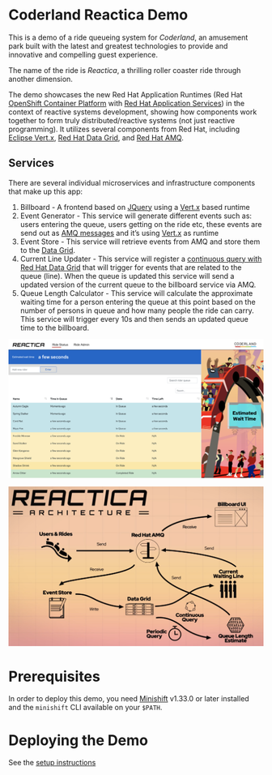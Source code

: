 Coderland Reactica Demo
=======================
This is a demo of a ride queueing system for _Coderland_, an amusement park built with the latest and greatest technologies
to provide and innovative and compelling guest experience.

The name of the ride is _Reactica_, a thrilling roller coaster ride through another dimension.

The demo showcases the new Red Hat Application Runtimes (Red Hat [OpenShift Container Platform](https://openshift.com) with [Red Hat Application Services](https://developers.redhat.com/products/rhoar))
in the context of reactive systems development, showing how components work together to form truly distributed/reactive systems
(not just reactive programming). It utilizes several components from Red Hat,
including [Eclipse Vert.x](https://vertx.io), [Red Hat Data Grid](https://www.redhat.com/en/technologies/jboss-middleware/data-grid), and [Red Hat AMQ](https://www.redhat.com/en/technologies/jboss-middleware/amq).

Services
--------
There are several individual microservices and infrastructure components that make up this app:

1. Billboard - A frontend based on [JQuery](https://jquery.com) using a [Vert.x](https://vertx.io) based runtime
2. Event Generator - This service will generate different events such as: users entering the queue, users getting on the ride etc, these events are send out as [AMQ messages](https://www.redhat.com/en/technologies/jboss-middleware/amq) and it’s using [Vert.x](https://vertx.io) as runtime
3. Event Store - This service will retrieve events from AMQ and store them to the [Data Grid](https://www.redhat.com/en/technologies/jboss-middleware/data-grid).
4. Current Line Updater - This service will register a [continuous query with Red Hat Data Grid](https://access.redhat.com/documentation/en-us/red_hat_jboss_data_grid/7.1/html/developer_guide/querying#continuous_queries) that will trigger for events that are related to the queue (line). When the queue is updated this service will send a updated version of the current queue to the billboard service via AMQ.
5. Queue Length Calculator - This service will calculate the approximate waiting time for a person entering the queue at this point based on the number of persons in queue and how many people the ride can carry. This service will trigger every 10s and then sends an updated queue time to the billboard.


![Demo Screenshot](setup/images/billboard.png?raw=true "Demo Screenshot")

![Architecture Screenshot](setup/images/arch.png?raw=true "Architecture")

Prerequisites
================
In order to deploy this demo, you need [Minishift](https://github.com/minishift/minishift/releases) v1.33.0 or later installed and the `minishift` CLI available on your `$PATH`.

Deploying the Demo
=============================
See the [setup instructions](setup/README.md)
